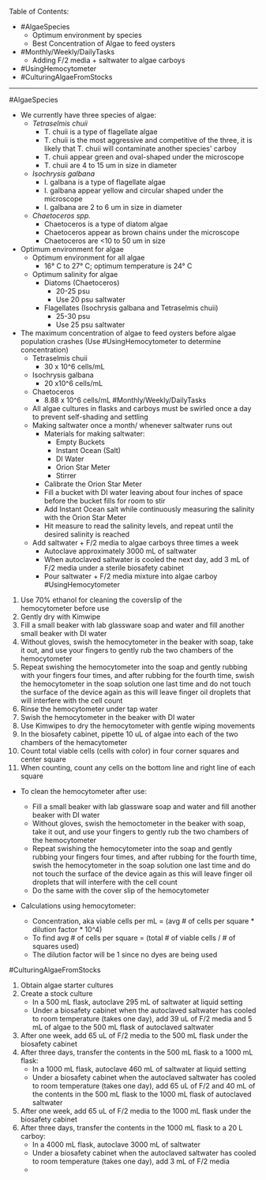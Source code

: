 Table of Contents:
- #AlgaeSpecies 
	- Optimum environment by species
	- Best Concentration of Algae to feed oysters 
- #Monthly/Weekly/DailyTasks 
	- Adding F/2 media + saltwater to algae carboys 
- #UsingHemocytometer 
- #CulturingAlgaeFromStocks
_______________________________________________________________________

#AlgaeSpecies 
- We currently have three species of algae:
	- *Tetraselmis chuii*
		- T. chuii is a type of flagellate algae 
		- T. chuii is the most aggressive and competitive of the three, it is likely that T. chuii will contaminate another species' carboy
		- T. chuii appear green and oval-shaped under the microscope 
		- T. chuii are 4 to 15 um in size in diameter
	- *Isochrysis galbana*
		- I. galbana is a type of flagellate algae
		- I. galbana appear yellow and circular shaped under the microscope
		- I. galbana are 2 to 6 um in size in diameter
	- *Chaetoceros spp.*
		- Chaetoceros is a type of diatom algae 
		- Chaetoceros appear as brown chains under the microscope 
		- Chaetoceros are <10 to 50 um in size 
- Optimum environment for algae 
	- Optimum environment for all algae
		- 16° C to 27° C; optimum temperature is 24° C
	- Optimum salinity for algae 
		- Diatoms (Chaetoceros)
			- 20-25 psu
			- Use 20 psu saltwater
		- Flagellates (Isochrysis galbana and Tetraselmis chuii)
			- 25-30 psu
			- Use 25 psu saltwater
- The maximum concentration of algae to feed oysters before algae population crashes (Use #UsingHemocytometer  to determine concentration)
	- Tetraselmis chuii
		- 30 x 10^6 cells/mL
	- Isochrysis galbana
		- 20 x10^6 cells/mL
	- Chaetoceros
		- 8.88 x 10^6 cells/mL
	#Monthly/Weekly/DailyTasks 
	-  All algae cultures in flasks and carboys must be swirled once a day to prevent self-shading and settling
	- Making saltwater once a month/ whenever saltwater runs out
		- Materials for making saltwater:
			- Empty Buckets
			- Instant Ocean (Salt)
			- DI Water
			- Orion Star Meter
			- Stirrer
		- Calibrate the Orion Star Meter 
		- Fill a bucket with DI water leaving about four inches of space before the bucket fills for room to stir 
		- Add Instant Ocean salt while continuously measuring the salinity with the Orion Star Meter 
		- Hit measure to read the salinity levels, and repeat until the desired salinity is reached
	- Add saltwater + F/2 media to algae carboys three times a week
		- Autoclave approximately 3000 mL of saltwater 
		- When autoclaved saltwater is cooled the next day, add 3 mL of F/2 media under a sterile biosafety cabinet
		- Pour saltwater + F/2 media mixture into algae carboy
	#UsingHemocytometer 
1. Use 70% ethanol for cleaning the coverslip of the hemocytometer before use
2. Gently dry with Kimwipe 
3. Fill a small beaker with lab glassware soap and water and fill another small beaker with DI water
4. Without gloves, swish the hemocytometer in the beaker with soap, take it out, and use your fingers to gently rub the two chambers of the hemocytometer 
5. Repeat swishing the hemocytometer into the soap and gently rubbing with your fingers four times, and after rubbing for the fourth time, swish the hemocytometer in the soap solution one last time and do not touch the surface of the device again as this will leave finger oil droplets that will interfere with the cell count 
6. Rinse the hemocytometer under tap water
7. Swish the hemocytometer in the beaker with DI water 
8. Use Kimwipes to dry the hemocytometer with gentle wiping movements 
9. In the biosafety cabinet, pipette 10 uL of algae into each of the two chambers of the hemacytometer 
10. Count total viable cells (cells with color) in four corner squares and center square 
11. When counting, count any cells on the bottom line and right line of each square 

- To clean the hemocytometer after use: 
	- Fill a small beaker with lab glassware soap and water and fill another beaker with DI water
	- Without gloves, swish the hemoctometer in the beaker with soap, take it out, and use your fingers to gently rub the two chambers of the hemocytometer
	- Repeat swishing the hemocytometer into the soap and gently rubbing your fingers four times, and after rubbing for the fourth time, swish the hemocytometer in the soap solution one last time and do not touch the surface of the device again as this will leave finger oil droplets that will interfere with the cell count
	- Do the same with the cover slip of the hemocytometer

- Calculations using hemocytometer: 
	- Concentration, aka viable cells per mL = (avg # of cells per square * dilution factor * 10^4)
	- To find avg # of cells per square = (total # of viable cells / # of squares used)
	- The dilution factor will be 1 since no dyes are being used 

#CulturingAlgaeFromStocks 
1. Obtain algae starter cultures 
2. Create a stock culture
	- In a 500 mL flask, autoclave 295 mL of saltwater at liquid setting 
	- Under a biosafety cabinet when the autoclaved saltwater has cooled to room temperature (takes one day), add 39 uL of F/2 media and 5 mL of algae to the 500 mL flask of autoclaved saltwater
3. After one week, add 65 uL of F/2 media to the 500 mL flask under the biosafety cabinet
4. After three days, transfer the contents in the 500 mL flask to a 1000 mL flask:
	- In a 1000 mL flask, autoclave 460 mL of saltwater at liquid setting 
	- Under a biosafety cabinet when the autoclaved saltwater has cooled to room temperature (takes one day), add 65 uL of F/2 and 40 mL of the contents in the 500 mL flask to the 1000 mL flask of autoclaved saltwater
5. After one week, add 65 uL of F/2 media to the 1000 mL flask under the biosafety cabinet
6. After three days, transfer the contents in the 1000 mL flask to a 20 L carboy:
	- In a 4000 mL flask, autoclave 3000 mL of saltwater
	- Under a biosafety cabinet when the autoclaved saltwater has cooled to room temperature (takes one day), add 3 mL of F/2 media 
	- 
		
		


